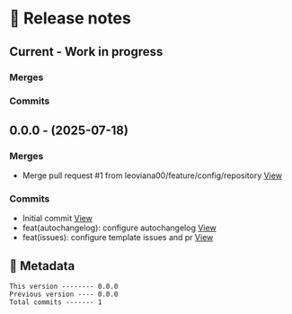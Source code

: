 # 🎁 Release notes

## Current - Work in progress
### Merges

### Commits



## 0.0.0 - (2025-07-18)
### Merges
*  Merge pull request #1 from leoviana00/feature/config/repository [View](https://github.com/leoviana00/backend-investment-aggregator/commits/70ca303b8927a1dc64089f6c9a1b5e60c4530880)
### Commits
*  Initial commit [View](https://github.com/leoviana00/backend-investment-aggregator/commits/0ec834fdf090d86238af17ddef297759a4a7a873)
*  feat(autochangelog): configure autochangelog [View](https://github.com/leoviana00/backend-investment-aggregator/commits/aa11d7266bb0631268b359606c0600bf07b86ff3)
*  feat(issues): configure template issues and pr [View](https://github.com/leoviana00/backend-investment-aggregator/commits/aaaff53fdb5e1510c656019f9dec29a78768efc7)
## 📝 Metadata
```
This version -------- 0.0.0
Previous version ---- 0.0.0
Total commits ------- 1
```
